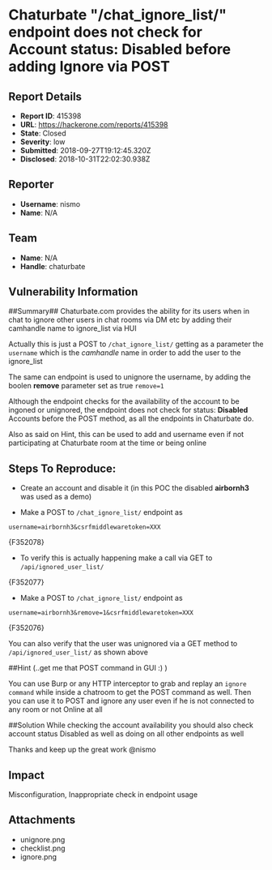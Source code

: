 # Chaturbate "/chat_ignore_list/" endpoint does not check for Account status: Disabled  before adding Ignore via POST

## Report Details
- **Report ID**: 415398
- **URL**: https://hackerone.com/reports/415398
- **State**: Closed
- **Severity**: low
- **Submitted**: 2018-09-27T19:12:45.320Z
- **Disclosed**: 2018-10-31T22:02:30.938Z

## Reporter
- **Username**: nismo
- **Name**: N/A

## Team
- **Name**: N/A
- **Handle**: chaturbate

## Vulnerability Information
##Summary##
Chaturbate.com provides the ability for its users when in chat to ignore other users in chat rooms via DM etc by adding their camhandle name  to ignore_list via HUI

Actually this is just a POST to  `/chat_ignore_list/` getting as a parameter the `username` which is the *camhandle* name in order to add the user to the ignore_list

The same can endpoint is used to unignore the username, by adding the boolen **remove** parameter set as true `remove=1`


Although the endpoint checks for the availability of the account to be ingoned or unignored, the  endpoint does not check for status: **Disabled** Accounts before the POST method, as all the endpoints in Chaturbate do.

Also as said on Hint,  this can be used to add and username even if not participating at Chaturbate room at the time or being online

## Steps To Reproduce:

* Create an account and disable it (in this POC the disabled **airbornh3** was used as a demo) 

* Make a POST to `/chat_ignore_list/` endpoint as

```
username=airbornh3&csrfmiddlewaretoken=XXX
```
{F352078}

* To verify this is actually happening make a call via GET to `/api/ignored_user_list/`

{F352077}

* Make a POST to `/chat_ignore_list/` endpoint as

```
username=airbornh3&remove=1&csrfmiddlewaretoken=XXX
```

{F352076}

You can also verify that the user was unignored via a GET method to `/api/ignored_user_list/` as shown above

##Hint (..get me that POST command in GUI :) )

You can use Burp or any HTTP interceptor to grab and replay an `ignore command` while inside a chatroom to get the POST command as well. Then you can use it to POST and ignore any user even if he is not connected to any room or not Online at all 

##Solution
While checking the account availability you should also check account status Disabled as well as doing on all other endpoints as well

Thanks and keep up the great work
@nismo

## Impact

Misconfiguration, Inappropriate check in endpoint usage

## Attachments
- unignore.png
- checklist.png
- ignore.png
